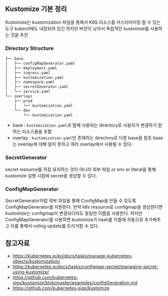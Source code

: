 ## Kustomize 기본 정리
Kustomize는 kustomization 파일을 통해서 K8S 리소스를 커스터마이징 할 수 있는 도구
kubectl에도 내장되어 있긴 하지만 버전이 낮아서 독립적인 kustomize를 사용하는 것을 추천

### Directory Structure
```bash
├── base
│   ├── configMapGenerator.yaml
│   ├── deployment.yaml
│   ├── ingress.yaml
│   ├── kustomization.yaml
│   ├── namespace.yaml
│   ├── secretGenerator.yaml
│   └── service.yaml
└── overlays
    ├── prod
    │   └── kustomization.yaml
    └── dev
        └── kustomization.yaml
```

- base : `kustomization.yaml`과 함께 사용되는 directory로 사용자가 변경하기 원하는 리소스들을 포함
- overlay : `kustomization.yaml`만 존재하는 directory로 다른 base을 참조
base는 overlay에 대해 알지 못하고 여러 overlay에서 사용될 수 있다.

### SecretGenerator
secret resource를 직접 유지하는 것이 아니라 외부 파일 or env or literal을 통해 kustomize 실행 시점에 secret을 생성할 수 있다.


### ConfigMapGenerator
SecretGenerator처럼 외부 파일을 통해 ConfigMap을 만들 수 있도록 ConfigMapGenerator를 지원한다. 
만약 k8s resource로 configmap을 생성한다면 kustomize는 configmap이 변경되더라도 동일한 이름을 사용한다. 하지만 ConfigMapGenerator를 사용하면 kustomize가 hash를 이름에 자동으로 추가해주고 이를 통해서 rolling update를 트리거할 수 있다.

## 참고자료
- https://kubernetes.io/ko/docs/tasks/manage-kubernetes-objects/kustomization/
- https://kubernetes.io/docs/tasks/configmap-secret/managing-secret-using-kustomize/
- https://github.com/kubernetes-sigs/kustomize/blob/master/examples/configGeneration.md
- https://github.com/kubernetes-sigs/kustomize
